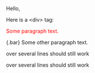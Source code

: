Hello,

Here is a &lt;div&gt; tag:

<div class="foo" style="color: red">
    Some paragraph text.
</div>

{.bar}
Some other paragraph text.





<article class="nested block elements">

<p>
over several lines
<span>should still work</span>
</p>

</article>


<p>
over several lines
<span>should still work</span>
</p>
